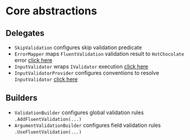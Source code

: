 # Core abstractions

## Delegates

- `SkipValidation` configures skip validation predicate
- `ErrorMapper` maps `FluentValidation` validation result to `HotChocolate` error [click here](examples/error-mappers.md)
- `InputValidator` wraps `IValidator` execution [click here](examples/input-validators.md)
- `InputValidatorProvider` configures conventions to resolve `InputValidator` [click here](examples/input-validator-providers.md)

## Builders

- `ValidationBuilder` configures global validation rules `.AddFluentValidation(...)`
- `ArgumentValidationBuilder` configures field validation rules `.UseFluentValidation(...)`

